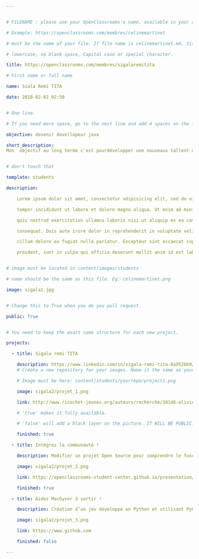 ```yaml
---


# FILENAME : please use your OpenClassrooms's name, available in your url.

# Example: https://openclassrooms.com/membres/celinemartinet

# must be the name of your file. If file name is celinemartinet.md, title is celinemartinet.

# lowercase, no blank space, Capital case or special character.

title: https://openclassrooms.com/membres/sigalaremitita

# First name or full name

name: Siala Remi TITA

date: 2018-02-02 02:50


# One line.

# If you need more space, go to the next line and add 4 spaces on the left, as in 'description'.

objective: devenir devellopeur java

short_description: 
Mon  objectif au long terme c'est pourdévelopper une nouveaux tallent qui me permuteras de trouver une travaille


# don't touch that

template: students

description:

    Lorem ipsum dolor sit amet, consectetur adipisicing elit, sed do eiusmod

    tempor incididunt ut labore et dolore magna aliqua. Ut enim ad minim veniam,

    quis nostrud exercitation ullamco laboris nisi ut aliquip ex ea commodo

    consequat. Duis aute irure dolor in reprehenderit in voluptate velit esse

    cillum dolore eu fugiat nulla pariatur. Excepteur sint occaecat cupidatat non

    proident, sunt in culpa qui officia deserunt mollit anim id est laborum.


# image must be located in content/images/students

# name should be the same as this file. Eg: celinemartinet.png

image: sigala1.jpg


# Change this to True when you do you pull request.

public: True


# You need to keep the exact same structure for each new project.

projects:

  - title: Sigala remi TITA 

    description: https://www.linkedin.com/in/sigala-remi-tita-8a952bb9/
    # Create a new repository for your images. Name it the same as your nickname and profile picture.

    # Image must be here: content/students/yourrepo/project1.png

    image: sigala2/projet_1.png

    link: http://www.ricochet-jeunes.org/auteurs/recherche/10146-olivier-vogel

    # 'true' makes it fully available.

    # 'false' will add a black layer on the picture. IT WILL BE PUBLIC!

    finished: true

  - title: Intégrez la communauté !

    description: Modifier un projet Open Source pour comprendre le fonctionnement de Git, de Github et des pull requests. 

    image: sigala2/projet_2.png

    link: https://openclassrooms-student-center.github.io/presentation/students/ratus.html

    finished: true

  - title: Aidez MacGyver à sortir !

    description: Création d’un jeu développé en Python et utilisant PyGame.

    image: sigala2/projet_3.png

    link: https://www.github.com

    finished: false

---
```

